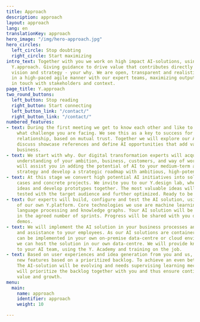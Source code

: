 ```yaml
---
title: Approach
description: approach
layout: approach
lang: en
translationKey: approach
hero_image: "/img/hero-approach.jpg"
hero_circles:
  left_circle: Stop doubting
  right_circle: Start maximizing
intro_text: Together with you we work on high impact AI-solutions, using our proven
  Y.approach. Giving guidance to drive value that contributes directly to your mission,
  vision and strategy - your why. We are open, transparent and realistic. We work
  in a high-paced agile manner with our expert teams, maximizing output while keeping
  in touch with stakeholders and context.
page_title: Y.approach
two_round_buttons:
  left_button: Stop reading
  right_button: Start connecting
  left_button_link: "/contact/"
  right_button_link: "/contact/"
numbered_features:
- text: During the first meeting we get to know each other and like to hear from you
    what challenge you are facing. We see this as a key to success for a long-term
    relationship, based on mutual trust. Together we will explore our AI solutions,
    discuss showcase references and define AI opportunities that add value to your
    business.
- text: We start with why. Our digital transformation experts will acquire a deep
    understanding of your ambition, business, customers, and way of working. They
    will assist you in adding the potential of AI to your medium-term and longer-term
    strategy and develop a strategic roadmap with ambitious, high-potential AI initiatives.
- text: At this stage we convert high potential AI initiatives into solid business
    cases and concrete projects. We invite you to our Y.design lab, where we generate
    ideas and develop prototypes together. The most valuable ideas will be elaborated,
    tested with the target audience and further optimized. Ready to be build.
- text: Our experts will build, configure and test the AI solution, using the modules
    of our own Y.platform. Core technologies we use are machine learning, natural
    language processing and knowledge graphs. Your AI solution will be elaborated
    in the agreed number of sprints. Progress will be shared with you during bi-weekly
    demos.
- text: We will implement the AI solution in your business processes and provide training
    and assistance to your employees. As our AI solutions are container-based, they
    can be implemented in your own on-premise data-centre or cloud environment, or
    we can host the solution in our own data-centre. We will provide knowledge transfer
    to your AI team, using the Y. Academy and training on the job.
- text: Based on user experiences and idea generation from you and us, we work on
    new features based on a prioritized backlog. To achieve an even better result.
    The AI-solution will be evolving and needs supervising learning mechanisms. We
    will prioritize the backlog together with you and thus ensure continuous business
    value and growth.
menu:
  main:
    name: approach
    identifier: approach
    weight: 10

---
```

